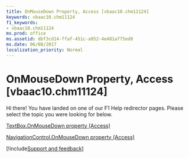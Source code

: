 ```yaml
---
title: OnMouseDown Property, Access [vbaac10.chm11124]
keywords: vbaac10.chm11124
f1_keywords:
- vbaac10.chm11124
ms.prod: office
ms.assetid: dbf3cd14-ffaf-451c-a952-4e481af75ed8
ms.date: 06/08/2017
localization_priority: Normal
---
```



# OnMouseDown Property, Access [vbaac10.chm11124]

Hi there! You have landed on one of our F1 Help redirector pages. Please select the topic you were looking for below.

[TextBox.OnMouseDown property (Access)](http://msdn.microsoft.com/library/2392c2eb-6c3b-047b-1e4e-2772989ba1f2%28Office.15%29.aspx)

[NavigationControl.OnMouseDown property (Access)](http://msdn.microsoft.com/library/c8258e0e-c115-2556-a929-753c510fdc49%28Office.15%29.aspx)

[!include[Support and feedback](~/includes/feedback-boilerplate.md)]